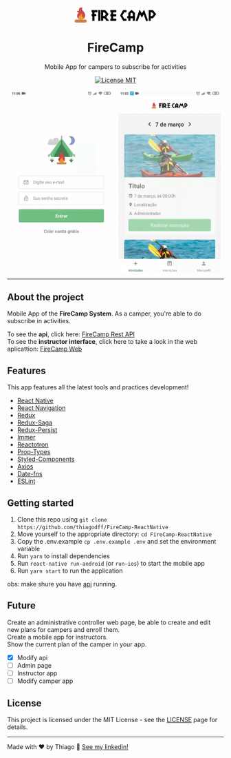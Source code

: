 <h1 align="center">
<br>
  <img src="./.github/logo22.svg" alt="FireCamp" width="190">
<br>
<br>
FireCamp
</h1>

<p align="center">Mobile App for campers to subscribe for activities</p>

<p align="center">
  <a href="https://opensource.org/licenses/MIT">
    <img src="https://img.shields.io/badge/License-MIT-blue.svg" alt="License MIT">
  </a>
</p>

<div style="width: 100%; display: flex; justify-content: space-around;">
  <img src=".github/appAuth.gif" alt="firecampAuthGif" height="425">
  <img src=".github/appActivity.gif" alt="firecampActivityGif" height="425">
</div>

<hr />

## About the project

Mobile App of the **FireCamp System**. As a camper, you're able to do subscribe in activities.

To see the **api**, click here: [FireCamp Rest API](https://github.com/thiagodff/FireCamp-NodeJs)
<br>
To see the **instructor interface**, click here to take a look in the web aplicattion: [FireCamp Web](https://github.com/thiagodff/FireCamp-ReactJs')

## Features

This app features all the latest tools and practices development!

- [React Native](https://reactnative.dev/)
- [React Navigation](https://reactnavigation.org/)
- [Redux](https://redux.js.org/)
- [Redux-Saga](https://redux-saga.js.org/)
- [Redux-Persist](https://github.com/rt2zz/redux-persist)
- [Immer](https://immerjs.github.io/immer/docs/introduction)
- [Reactotron](https://github.com/infinitered/reactotron)
- [Prop-Types](https://github.com/facebook/prop-types)
- [Styled-Components](https://styled-components.com/)
- [Axios](https://github.com/axios/axios)
- [Date-fns](https://date-fns.org/)
- [ESLint](https://eslint.org/)

## Getting started

1. Clone this repo using `git clone https://github.com/thiagodff/FireCamp-ReactNative`
2. Move yourself to the appropriate directory: `cd FireCamp-ReactNative`<br>
3. Copy the .env.example `cp .env.example .env` and set the environment variable<br>
4. Run `yarn` to install dependencies<br />
5. Run `react-native run-android` (or `run-ios`) to start the mobile app<br />
6. Run `yarn start` to run the application

obs: make shure you have [api](https://github.com/thiagodff/FireCamp-NodeJs) running.

## Future

Create an administrative controller web page, be able to create and edit new plans for campers and enroll them.<br>
Create a mobile app for instructors.<br>
Show the current plan of the camper in your app.

- [x] Modify api
- [ ] Admin page
- [ ] Instructor app
- [ ] Modify camper app

## License

This project is licensed under the MIT License - see the [LICENSE](https://opensource.org/licenses/MIT) page for details.

---

Made with ♥ by Thiago :wave: [See my linkedin!](https://www.linkedin.com/in/thiago-fernandes-dornelles/)
